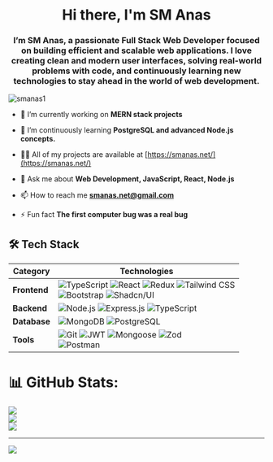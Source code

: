 <h1 align="center">Hi there, I'm SM Anas</h1>
<h3 align="center">I’m SM Anas, a passionate Full Stack Web Developer focused on building efficient and scalable web applications. I love creating clean and modern user interfaces, solving real-world problems with code, and continuously learning new technologies to stay ahead in the world of web development.</h3>

<p align="left"> <img src="https://komarev.com/ghpvc/?username=smanas1&label=Profile%20views&color=0e75b6&style=flat" alt="smanas1" /> </p>

- 🔭 I’m currently working on **MERN stack projects**

- 🌱 I’m continuously learning **PostgreSQL and advanced Node.js concepts.**

- 👨‍💻 All of my projects are available at [https://smanas.net/](https://smanas.net/)

- 💬 Ask me about **Web Development, JavaScript, React, Node.js**

- 📫 How to reach me **smanas.net@gmail.com**

- ⚡ Fun fact **The first computer bug was a real bug**



## 🛠️ Tech Stack

| Category   | Technologies                                                                 |
|----------|------------------------------------------------------------------------------|
| **Frontend** | <img src="https://img.shields.io/badge/-TypeScript-blue?style=for-the-badge&logo=typescript&logoColor=white" alt="TypeScript"> <img src="https://img.shields.io/badge/-React-blue?style=for-the-badge&logo=react&logoColor=white" alt="React"> <img src="https://img.shields.io/badge/-Redux-purple?style=for-the-badge&logo=redux&logoColor=white" alt="Redux"> <img src="https://img.shields.io/badge/-Tailwind_CSS-cyan?style=for-the-badge&logo=tailwind-css&logoColor=white" alt="Tailwind CSS"> <br> <img src="https://img.shields.io/badge/-Bootstrap-purple?style=for-the-badge&logo=bootstrap&logoColor=white" alt="Bootstrap"> <img src="https://img.shields.io/badge/-Shadcn/UI-black?style=for-the-badge&logo=shadcn-ui&logoColor=white" alt="Shadcn/UI"> |
| **Backend**  | <img src="https://img.shields.io/badge/-Node.js-green?style=for-the-badge&logo=node.js&logoColor=white" alt="Node.js"> <img src="https://img.shields.io/badge/-Express.js-gray?style=for-the-badge&logo=express&logoColor=white" alt="Express.js"> <img src="https://img.shields.io/badge/-TypeScript-blue?style=for-the-badge&logo=typescript&logoColor=white" alt="TypeScript"> |
| **Database** | <img src="https://img.shields.io/badge/-MongoDB-green?style=for-the-badge&logo=mongodb&logoColor=white" alt="MongoDB"> <img src="https://img.shields.io/badge/-PostgreSQL-blue?style=for-the-badge&logo=postgresql&logoColor=white" alt="PostgreSQL"> |
| **Tools**    | <img src="https://img.shields.io/badge/-Git-red?style=for-the-badge&logo=git&logoColor=white" alt="Git"> <img src="https://img.shields.io/badge/-JWT-black?style=for-the-badge&logo=jsonwebtoken&logoColor=white" alt="JWT"> <img src="https://img.shields.io/badge/-Mongoose-red?style=for-the-badge&logo=mongoose&logoColor=white" alt="Mongoose"> <img src="https://img.shields.io/badge/-Zod-blue?style=for-the-badge&logo=zod&logoColor=white" alt="Zod"> <br> <img src="https://img.shields.io/badge/-Postman-orange?style=for-the-badge&logo=postman&logoColor=white" alt="Postman"> |
# 📊 GitHub Stats:
![](https://github-readme-stats.vercel.app/api?username=smanas1&theme=one_dark_pro&hide_border=false&include_all_commits=false&count_private=false)<br/>
![](https://nirzak-streak-stats.vercel.app/?user=smanas1&theme=one_dark_pro&hide_border=false)<br/>
![](https://github-readme-stats.vercel.app/api/top-langs/?username=smanas1&theme=one_dark_pro&hide_border=false&include_all_commits=false&count_private=false&layout=compact)

---
[![](https://visitcount.itsvg.in/api?id=smanas1&icon=0&color=0)](https://visitcount.itsvg.in)

<!-- Proudly created with GPRM ( https://gprm.itsvg.in ) -->
